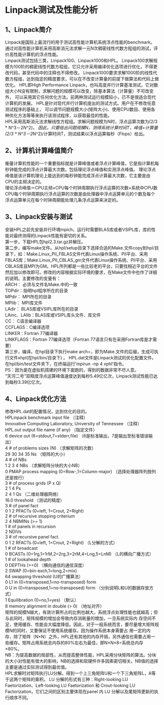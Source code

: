 Linpack测试及性能分析
=======
1、Linpack简介
-
Linpack是国际上最流行的用于测试高性能计算机系统浮点性能的benchmark。
通过对高性能计算机采用高斯消元法求解一元N次稠密线性代数方程组的测试，评价高性能计算机的浮点性能。  
Linpack测试包括三类，Linpack100、Linpack1000和HPL。
Linpack100求解规模为100阶的稠密线性代数方程组，它只允许采用编译优化选项进行优化，不得更改代码，甚至代码中的注释也不得修改。
Linpack1000要求求解1000阶的线性代数方程组，达到指定的精度要求，可以在不改变计算量的前提下做算法和代码上做优化。
HPL即High Performance Linpack，也叫高度并行计算基准测试，它对数组大小N没有限制，求解问题的规模可以改变，除基本算法（计算量）不可改变外，
可以采用其它任何优化方法。前两种测试运行规模较小，已不是很适合现代计算机的发展。
HPL是针对现代并行计算机提出的测试方式。用户在不修改任意测试程序的基础上，
可以调节问题规模大小(矩阵大小)、使用CPU数目、使用各种优化方法等等来执行该测试程序，以获取最佳的性能。  
HPL采用高斯消元法求解线性方程组。求解问题规模为N时，浮点运算次数为(2/3 * N^3－2*N^2)。
因此，只要给出问题规模N，测得系统计算时间T，峰值=计算量(2/3 * N^3－2*N^2)/计算时间T，测试结果以浮点运算每秒（Flops）给出。 
  
2、计算机计算峰值简介
-
衡量计算机性能的一个重要指标就是计算峰值或者浮点计算峰值，它是指计算机每秒钟能完成的浮点计算最大次数。包括理论浮点峰值和实测浮点峰值。
理论浮点峰值是该计算机理论上能达到的每秒钟能完成浮点计算最大次数，它主要是由CPU的主频决定的。  
理论浮点峰值＝CPU主频×CPU每个时钟周期执行浮点运算的次数×系统中CPU数  
CPU每个时钟周期执行浮点运算的次数是由处理器中浮点运算单元的个数及每个浮点运算单元在每个时钟周期能处理几条浮点运算来决定的。
  
3、Linpack安装与测试
-
安装HPL之前先安装并行环境mpich，运行时需要BLAS库或者VSIPL库，库的性能对最终测得的Linpack性能有密切的关系。  
第一步，下载HPL包hpl2.3.tar.gz并解压。  
第二步，编写make文件。从hpl/setup目录下选择合适的Make.<arch>文件copy到hpl/目录下，如：Make.Linux_PII_FBLAS文件代表Linux操作系统、PII平台、采用FBLAS库；Make.Linux_PII_CBLAS_gm文件代表Linux操作系统、PII平台、采用CBLAS库且MPI为GM。HPL所列都是一些比较老的平台，只要找相近平台的文件然后加以修改即可。修改的内容根据实际环境的要求，在Make文件中也作了详细的说明。主要修改的变量有：  
ARCH： 必须与文件名Make.<arch>中的<arch>一致  
TOPdir：指明hpl程序所在的目录  
MPdir： MPI所在的目录  
MPlib： MPI库文件    
LAdir： BLAS库或VSIPL库所在的目录   
LAinc、LAlib：BLAS库或VSIPL库头文件、库文件   
CC： C语言编译器  
CCFLAGS：C编译选项  
LINKER：Fortran 77编译器  
LINKFLAGS：Fortran 77编译选项（Fortran 77语言只有在采用Fortran库是才需要）  
第三步，编译。在hpl目录下执行make arch=<arch>，<arch>即为Make.<arch>文件的后缀，生成可执行文件xhpl(在hpl/bin/<arch>目录下) 。
HPL.dat文件是Linpack测试的优化配置文件。  
在hpl/bin/test文件夹下，在终端运行'mpirun -np 4 xphl'指令。    
PS：因为是在虚拟机搭建的环境下面跑的，得到的数据非常不尽人意。   
“天河二号”双精度浮点运算峰值速度达到每秒5.49亿亿次，Linpack测试性能已达到每秒3.39亿亿次。  

4、Linpack优化方法
-
修改HPL.dat的配置情况，达到优化的目的。  
HPLinpack benchmark input file
（注释）  
Innovative Computing Laboratory, University of Tennessee
（注释）    
HPL.out      output file name (if any)
（指定文件）  
6            device out (6=stdout,7=stderr,file)
（6是标准输出，7是输出至标准错误输出）  
4            # of problems sizes (N)
（求解矩阵的次数）  
29 30 34 35  Ns
（矩阵的大小）  
4            # of NBs  
1 2 3 4      NBs
（求解矩阵分块的大小NB）  
0            PMAP process mapping (0=Row-,1=Column-major)
（选择处理器阵列按列还是按行）  
3            # of process grids (P x Q)  
2 1 4        Ps  
2 4 1        Qs
（二维处理器网络）  
16.0         threshold
（测试的精度）  
3            # of panel fact  
0 1 2        PFACTs (0=left, 1=Crout, 2=Right)   
2            # of recursive stopping criterium  
2 4          NBMINs (>= 1)  
1            # of panels in recursion  
2            NDIVs  
3            # of recursive panel fact.  
0 1 2        RFACTs (0=left, 1=Crout, 2=Right)
（L分解的方式）  
1            # of broadcast  
0            BCASTs (0=1rg,1=1rM,2=2rg,3=2rM,4=Lng,5=LnM)
（L的横向广播方式）  
1            # of lookahead depth  
0            DEPTHs (>=0)
（横向通信的通信深度）  
2            SWAP (0=bin-exch,1=long,2=mix)  
64           swapping threshold
(U的广播算法）  
0            L1 in (0=transposed,1=no-transposed) form  
0            U  in (0=transposed,1=no-transposed) form
（分别说明L和U的数据存放方式）  
1            Equilibration (0=no,1=yes)
（默认）  
8            memory alignment in double (> 0)
（地址对齐）    
矩阵的规模N越大，有效计算所占的比例也越大，系统浮点处理性能也就越高；但与此同时，矩阵规模的增加会导致内存消耗量的增加，一旦系统实际内
存空间不足，使用缓存、性能会大幅度降低。因此，对于一般系统而言，要尽量增大矩阵规模N的同时，又要保证不使用系统缓存。因为操作系统本身需要占
用一定的内存，除了矩阵（N×N）之外，HPL还有其他的内存开销，另外通信也需要占用一些缓存。矩阵占用系统总内存的80%左右为最佳，即N×N×8=系统总内存×80%。  
NB：为提高数据的局部性，从而提高整体性能，HPL采用分块矩阵的算法。分块的大小对性能有很大的影响，NB的选择和软硬件许多因素密切相关。NB值的选择主要是通过实际测试得到最优值。  
HPL求解时对矩阵执行LU分解。得到一个上三角矩阵U和一个下三角矩阵L，A等于这两个矩阵的乘积。
LU 分解的形式有三种：Right-looking LU Faetorization、Left-looking LU 
Faetorization 和 Crout-looking LU Factorization，它们之间的区别主要体现在panel 内 LU 分解以及尾矩阵更新的执行顺序不同。   








